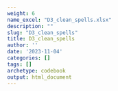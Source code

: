```yaml
---
weight: 6
name_excel: "D3_clean_spells.xlsx"
description: ""
slug: "D3_clean_spells"
title: D3_clean_spells
author: ''
date: '2023-11-04'
categories: []
tags: []
archetype: codebook
output: html_document
---
```


<div class="tabcontent"></div>
